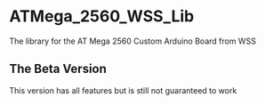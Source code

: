 # ATMega_2560_WSS_Lib
The library for the AT Mega 2560 Custom Arduino Board from WSS

## The Beta Version
This version has all features but is still not guaranteed to work
